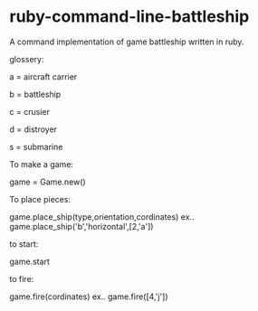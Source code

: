 ruby-command-line-battleship
============================

A command implementation of game battleship written in ruby.


glossery:

a = aircraft carrier

b = battleship

c = crusier

d = distroyer

s = submarine


To make a game:

game = Game.new()




To place pieces: 

game.place_ship(type,orientation,cordinates)  ex.. game.place_ship('b','horizontal',[2,'a'])




to start: 

game.start




to fire:

game.fire(cordinates)  ex..  game.fire([4,'j']) 

